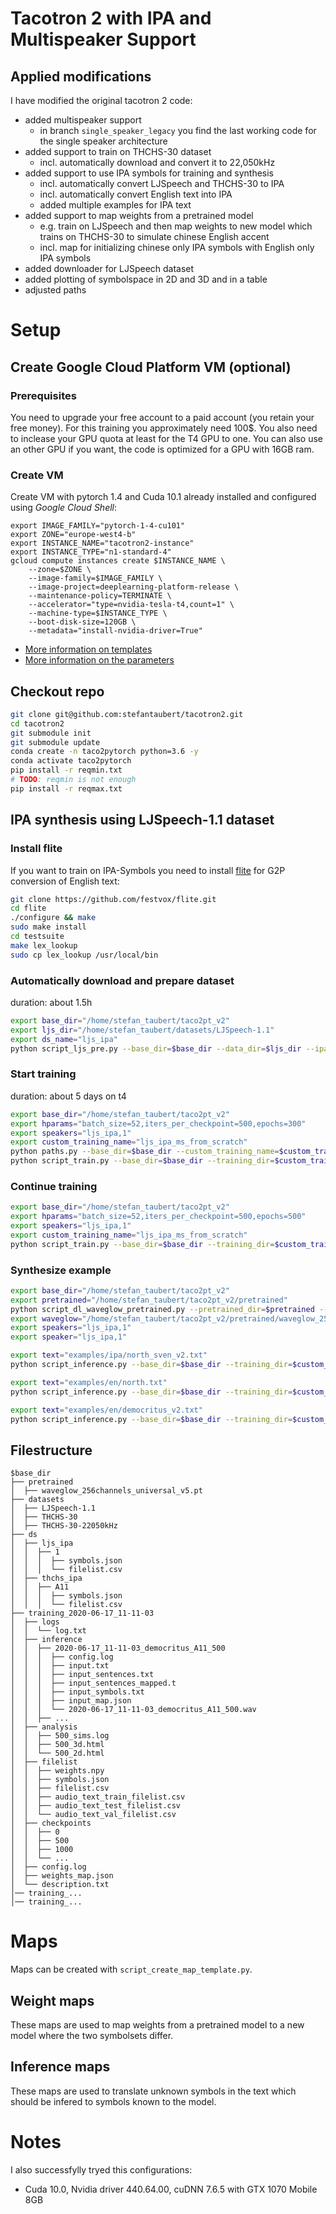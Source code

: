 # Tacotron 2 with IPA and Multispeaker Support

## Applied modifications

I have modified the original tacotron 2 code:
- added multispeaker support
  - in branch `single_speaker_legacy` you find the last working code for the single speaker architecture
- added support to train on THCHS-30 dataset
  - incl. automatically download and convert it to 22,050kHz
- added support to use IPA symbols for training and synthesis
  - incl. automatically convert LJSpeech and THCHS-30 to IPA
  - incl. automatically convert English text into IPA
  - added multiple examples for IPA text
- added support to map weights from a pretrained model
  - e.g. train on LJSpeech and then map weights to new model which trains on THCHS-30 to simulate chinese English accent
  - incl. map for initializing chinese only IPA symbols with English only IPA symbols
- added downloader for LJSpeech dataset
- added plotting of symbolspace in 2D and 3D and in a table
- adjusted paths

# Setup

## Create Google Cloud Platform VM (optional)

### Prerequisites

You need to upgrade your free account to a paid account (you retain your free money).
For this training you approximately need 100$.
You also need to inclease your GPU quota at least for the T4 GPU to one.
You can also use an other GPU if you want, the code is optimized for a GPU with 16GB ram.

### Create VM

Create VM with pytorch 1.4 and Cuda 10.1 already installed and configured using *Google Cloud Shell*:

```
export IMAGE_FAMILY="pytorch-1-4-cu101"
export ZONE="europe-west4-b"
export INSTANCE_NAME="tacotron2-instance"
export INSTANCE_TYPE="n1-standard-4"
gcloud compute instances create $INSTANCE_NAME \
    --zone=$ZONE \
    --image-family=$IMAGE_FAMILY \
    --image-project=deeplearning-platform-release \
    --maintenance-policy=TERMINATE \
    --accelerator="type=nvidia-tesla-t4,count=1" \
    --machine-type=$INSTANCE_TYPE \
    --boot-disk-size=120GB \
    --metadata="install-nvidia-driver=True"
```

- [More information on templates](https://cloud.google.com/ai-platform/deep-learning-vm/docs/quickstart-cli)
- [More information on the parameters](https://cloud.google.com/sdk/gcloud/reference/compute/instances/create)

## Checkout repo

```bash
git clone git@github.com:stefantaubert/tacotron2.git
cd tacotron2
git submodule init
git submodule update
conda create -n taco2pytorch python=3.6 -y
conda activate taco2pytorch
pip install -r reqmin.txt
# TODO: reqmin is not enough
pip install -r reqmax.txt
```

## IPA synthesis using LJSpeech-1.1 dataset

### Install flite

If you want to train on IPA-Symbols you need to install [flite](https://github.com/festvox/flite) for G2P conversion of English text:

```bash
git clone https://github.com/festvox/flite.git
cd flite
./configure && make
sudo make install
cd testsuite
make lex_lookup
sudo cp lex_lookup /usr/local/bin
```

### Automatically download and prepare dataset

duration: about 1.5h

```bash
export base_dir="/home/stefan_taubert/taco2pt_v2"
export ljs_dir="/home/stefan_taubert/datasets/LJSpeech-1.1"
export ds_name="ljs_ipa"
python script_ljs_pre.py --base_dir=$base_dir --data_dir=$ljs_dir --ipa --ignore_arcs --ds_name=$ds_name --no_debugging
```

### Start training

duration: about 5 days on t4

```bash
export base_dir="/home/stefan_taubert/taco2pt_v2"
export hparams="batch_size=52,iters_per_checkpoint=500,epochs=300"
export speakers="ljs_ipa,1"
export custom_training_name="ljs_ipa_ms_from_scratch"
python paths.py --base_dir=$base_dir --custom_training_name=$custom_training_name --no_debugging
python script_train.py --base_dir=$base_dir --training_dir=$custom_training_name --speakers=$speakers --hparams=$hparams --no_debugging
```

### Continue training

```bash
export base_dir="/home/stefan_taubert/taco2pt_v2"
export hparams="batch_size=52,iters_per_checkpoint=500,epochs=500"
export speakers="ljs_ipa,1"
export custom_training_name="ljs_ipa_ms_from_scratch"
python script_train.py --base_dir=$base_dir --training_dir=$custom_training_name --hparams=$hparams --speakers=$speakers --continue_training --no_debugging
```

### Synthesize example

```bash
export base_dir="/home/stefan_taubert/taco2pt_v2"
export pretrained="/home/stefan_taubert/taco2pt_v2/pretrained"
python script_dl_waveglow_pretrained.py --pretrained_dir=$pretrained --no_debugging
export waveglow="/home/stefan_taubert/taco2pt_v2/pretrained/waveglow_256channels_universal_v5.pt"
export speakers="ljs_ipa,1"
export speaker="ljs_ipa,1"

export text="examples/ipa/north_sven_v2.txt"
python script_inference.py --base_dir=$base_dir --training_dir=$custom_training_name --ipa --text=$text --is_ipa --ignore_tones --ignore_arcs --speakers=$speakers --speaker=$speaker --waveglow=$waveglow --no_debugging

export text="examples/en/north.txt"
python script_inference.py --base_dir=$base_dir --training_dir=$custom_training_name --ipa --text=$text --ignore_tones --ignore_arcs --speakers=$speakers --speaker=$speaker --waveglow=$waveglow --no_debugging

export text="examples/en/democritus_v2.txt"
python script_inference.py --base_dir=$base_dir --training_dir=$custom_training_name --ipa --text=$text --ignore_tones --ignore_arcs --speakers=$speakers --speaker=$speaker --waveglow=$waveglow --no_debugging
```

## Filestructure

```
$base_dir
├── pretrained
│  ├── waveglow_256channels_universal_v5.pt
├── datasets
│  ├── LJSpeech-1.1
│  ├── THCHS-30
│  ├── THCHS-30-22050kHz
├── ds
│  ├── ljs_ipa
│  │  ├── 1
│  │  │  ├── symbols.json
│  │  │  └── filelist.csv
│  ├── thchs_ipa
│  │  ├── A11
│  │  │  ├── symbols.json
│  │  │  └── filelist.csv
├── training_2020-06-17_11-11-03
│  ├── logs
│  │  └── log.txt
│  ├── inference
│  │  ├── 2020-06-17_11-11-03_democritus_A11_500
│  │  │  ├── config.log
│  │  │  ├── input.txt
│  │  │  ├── input_sentences.txt
│  │  │  ├── input_sentences_mapped.t
│  │  │  ├── input_symbols.txt
│  │  │  ├── input_map.json
│  │  │  └── 2020-06-17_11-11-03_democritus_A11_500.wav
│  │  ├── ...
│  ├── analysis
│  │  ├── 500_sims.log
│  │  ├── 500_3d.html
│  │  └── 500_2d.html
│  ├── filelist
│  │  ├── weights.npy
│  │  ├── symbols.json
│  │  ├── filelist.csv
│  │  ├── audio_text_train_filelist.csv
│  │  ├── audio_text_test_filelist.csv
│  │  └── audio_text_val_filelist.csv
│  ├── checkpoints
│  │  ├── 0
│  │  ├── 500
│  │  ├── 1000
│  │  └── ...
│  ├── config.log
│  ├── weights_map.json
│  └── description.txt
│── training_...
│── training_...
```

# Maps

Maps can be created with `script_create_map_template.py`.

## Weight maps

These maps are used to map weights from a pretrained model to a new model where the two symbolsets differ.

## Inference maps

These maps are used to translate unknown symbols in the text which should be infered to symbols known to the model.

# Notes

I also successfylly tryed this configurations:
- Cuda 10.0, Nvidia driver 440.64.00, cuDNN 7.6.5 with GTX 1070 Mobile 8GB

